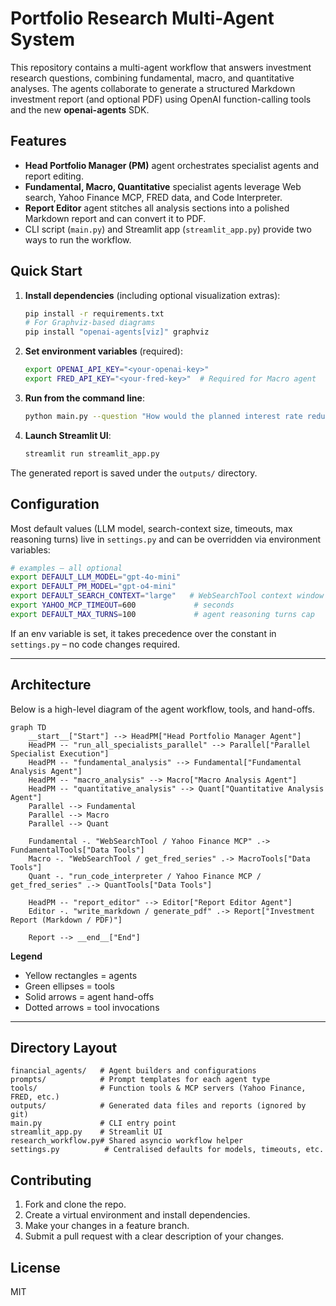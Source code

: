 # Portfolio Research Multi-Agent System

This repository contains a multi-agent workflow that answers investment research questions, combining fundamental, macro, and quantitative analyses. The agents collaborate to generate a structured Markdown investment report (and optional PDF) using OpenAI function-calling tools and the new **openai-agents** SDK.

## Features

* **Head Portfolio Manager (PM)** agent orchestrates specialist agents and report editing.
* **Fundamental, Macro, Quantitative** specialist agents leverage Web search, Yahoo Finance MCP, FRED data, and Code Interpreter.
* **Report Editor** agent stitches all analysis sections into a polished Markdown report and can convert it to PDF.
* CLI script (`main.py`) and Streamlit app (`streamlit_app.py`) provide two ways to run the workflow.

## Quick Start

1. **Install dependencies** (including optional visualization extras):

   ```bash
   pip install -r requirements.txt
   # For Graphviz-based diagrams
   pip install "openai-agents[viz]" graphviz
   ```

2. **Set environment variables** (required):

   ```bash
   export OPENAI_API_KEY="<your-openai-key>"
   export FRED_API_KEY="<your-fred-key>"  # Required for Macro agent
   ```

3. **Run from the command line**:

   ```bash
   python main.py --question "How would the planned interest rate reduction affect my holdings in GOOGL?" --risk Medium
   ```

4. **Launch Streamlit UI**:

   ```bash
   streamlit run streamlit_app.py
   ```

The generated report is saved under the `outputs/` directory.

## Configuration

Most default values (LLM model, search-context size, timeouts, max reasoning turns) live in `settings.py` and can be overridden via environment variables:

```bash
# examples – all optional
export DEFAULT_LLM_MODEL="gpt-4o-mini"
export DEFAULT_PM_MODEL="gpt-o4-mini"
export DEFAULT_SEARCH_CONTEXT="large"   # WebSearchTool context window
export YAHOO_MCP_TIMEOUT=600             # seconds
export DEFAULT_MAX_TURNS=100             # agent reasoning turns cap
```

If an env variable is set, it takes precedence over the constant in `settings.py` – no code changes required.

---

## Architecture

Below is a high-level diagram of the agent workflow, tools, and hand-offs.

```mermaid
graph TD
    __start__["Start"] --> HeadPM["Head Portfolio Manager Agent"]
    HeadPM -- "run_all_specialists_parallel" --> Parallel["Parallel Specialist Execution"]
    HeadPM -- "fundamental_analysis" --> Fundamental["Fundamental Analysis Agent"]
    HeadPM -- "macro_analysis" --> Macro["Macro Analysis Agent"]
    HeadPM -- "quantitative_analysis" --> Quant["Quantitative Analysis Agent"]
    Parallel --> Fundamental
    Parallel --> Macro
    Parallel --> Quant

    Fundamental -. "WebSearchTool / Yahoo Finance MCP" .-> FundamentalTools["Data Tools"]
    Macro -. "WebSearchTool / get_fred_series" .-> MacroTools["Data Tools"]
    Quant -. "run_code_interpreter / Yahoo Finance MCP / get_fred_series" .-> QuantTools["Data Tools"]

    HeadPM -- "report_editor" --> Editor["Report Editor Agent"]
    Editor -. "write_markdown / generate_pdf" .-> Report["Investment Report (Markdown / PDF)"]

    Report --> __end__["End"]
```

**Legend**

* Yellow rectangles = agents
* Green ellipses = tools
* Solid arrows = agent hand-offs
* Dotted arrows = tool invocations

---

## Directory Layout

```
financial_agents/   # Agent builders and configurations
prompts/            # Prompt templates for each agent type
tools/              # Function tools & MCP servers (Yahoo Finance, FRED, etc.)
outputs/            # Generated data files and reports (ignored by git)
main.py             # CLI entry point
streamlit_app.py    # Streamlit UI
research_workflow.py# Shared asyncio workflow helper
settings.py          # Centralised defaults for models, timeouts, etc.
```

## Contributing

1. Fork and clone the repo.
2. Create a virtual environment and install dependencies.
3. Make your changes in a feature branch.
4. Submit a pull request with a clear description of your changes.

## License

MIT